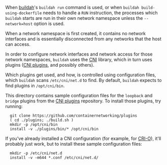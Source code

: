 When [buildah](https://github.com/containers/buildah)'s `buildah run`
command is used, or when  `buildah build-using-dockerfile` needs to handle a
`RUN` instruction, the processes which `buildah` starts are run in their own
network namespace unless the `--network=host` option is used.

When a network namespace is first created, it contains no network interfaces
and is essentially disconnected from any networks that the host can access.

In order to configure network interfaces and network access for those network
namespaces, `buildah` uses the
[CNI](https://github.com/containernetworking/cni) library, which in turn uses
plugins ([CNI plugins](https://github.com/containernetworking/plugins), and
possibly others).

Which plugins get used, and how, is controlled using configuration files, which
`buildah` scans `/etc/cni/net.d` to find.  By default, `buildah` expects to
find plugins in `/opt/cni/bin`.

This directory contains sample configuration files for the `loopback` and
`bridge` plugins from the [CNI
plugins](https://github.com/containernetworking/plugins) repository.  To
install those plugins, try running:

```
  git clone https://github.com/containernetworking/plugins
  ( cd ./plugins; ./build.sh )
  mkdir -p /opt/cni/bin
  install -v ./plugins/bin/* /opt/cni/bin
```

If you've already installed a CNI configuration (for example, for
[CRI-O](https://github.com/kubernetes-sigs/cri-o)), it'll probably just
work, but to install these sample configuration files:
```
  mkdir -p /etc/cni/net.d
  install -v -m644 *.conf /etc/cni/net.d/
```
